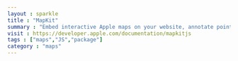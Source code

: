 ```yaml
---
layout : sparkle
title : "MapKit"
summary : "Embed interactive Apple maps on your website, annotate points of interest, and perform geo-related searches."
visit : https://developer.apple.com/documentation/mapkitjs
tags : ["maps","JS","package"]
category : "maps"
---
```

